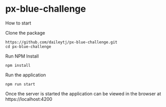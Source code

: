 # px-blue-challenge

How to start

Clone the package
```
https://github.com/daileytj/px-blue-challenge.git
cd px-blue-challenge
```

Run NPM Install
```
npm install
```

Run the application
```
npm run start
```

Once the server is started the application can be viewed in the browser at https://localhost:4200

